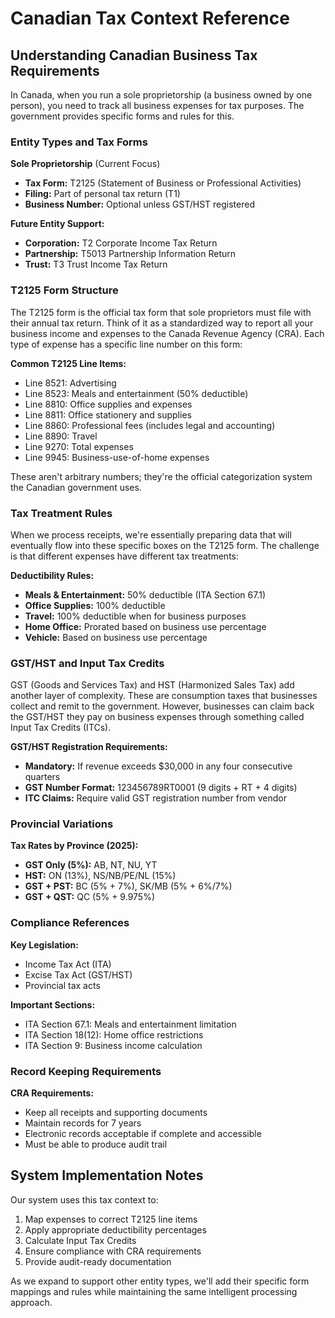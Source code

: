 # Canadian Tax Context Reference

## Understanding Canadian Business Tax Requirements

In Canada, when you run a sole proprietorship (a business owned by one person), you need to track all business expenses for tax purposes. The government provides specific forms and rules for this.

### Entity Types and Tax Forms

**Sole Proprietorship** (Current Focus)
- **Tax Form:** T2125 (Statement of Business or Professional Activities)
- **Filing:** Part of personal tax return (T1)
- **Business Number:** Optional unless GST/HST registered

**Future Entity Support:**
- **Corporation:** T2 Corporate Income Tax Return
- **Partnership:** T5013 Partnership Information Return
- **Trust:** T3 Trust Income Tax Return

### T2125 Form Structure

The T2125 form is the official tax form that sole proprietors must file with their annual tax return. Think of it as a standardized way to report all your business income and expenses to the Canada Revenue Agency (CRA). Each type of expense has a specific line number on this form:

**Common T2125 Line Items:**
- Line 8521: Advertising
- Line 8523: Meals and entertainment (50% deductible)
- Line 8810: Office supplies and expenses
- Line 8811: Office stationery and supplies
- Line 8860: Professional fees (includes legal and accounting)
- Line 8890: Travel
- Line 9270: Total expenses
- Line 9945: Business-use-of-home expenses

These aren't arbitrary numbers; they're the official categorization system the Canadian government uses.

### Tax Treatment Rules

When we process receipts, we're essentially preparing data that will eventually flow into these specific boxes on the T2125 form. The challenge is that different expenses have different tax treatments:

**Deductibility Rules:**
- **Meals & Entertainment:** 50% deductible (ITA Section 67.1)
- **Office Supplies:** 100% deductible
- **Travel:** 100% deductible when for business purposes
- **Home Office:** Prorated based on business use percentage
- **Vehicle:** Based on business use percentage

### GST/HST and Input Tax Credits

GST (Goods and Services Tax) and HST (Harmonized Sales Tax) add another layer of complexity. These are consumption taxes that businesses collect and remit to the government. However, businesses can claim back the GST/HST they pay on business expenses through something called Input Tax Credits (ITCs).

**GST/HST Registration Requirements:**
- **Mandatory:** If revenue exceeds $30,000 in any four consecutive quarters
- **GST Number Format:** 123456789RT0001 (9 digits + RT + 4 digits)
- **ITC Claims:** Require valid GST registration number from vendor

### Provincial Variations

**Tax Rates by Province (2025):**
- **GST Only (5%):** AB, NT, NU, YT
- **HST:** ON (13%), NS/NB/PE/NL (15%)
- **GST + PST:** BC (5% + 7%), SK/MB (5% + 6%/7%)
- **GST + QST:** QC (5% + 9.975%)

### Compliance References

**Key Legislation:**
- Income Tax Act (ITA)
- Excise Tax Act (GST/HST)
- Provincial tax acts

**Important Sections:**
- ITA Section 67.1: Meals and entertainment limitation
- ITA Section 18(12): Home office restrictions
- ITA Section 9: Business income calculation

### Record Keeping Requirements

**CRA Requirements:**
- Keep all receipts and supporting documents
- Maintain records for 7 years
- Electronic records acceptable if complete and accessible
- Must be able to produce audit trail

## System Implementation Notes

Our system uses this tax context to:
1. Map expenses to correct T2125 line items
2. Apply appropriate deductibility percentages
3. Calculate Input Tax Credits
4. Ensure compliance with CRA requirements
5. Provide audit-ready documentation

As we expand to support other entity types, we'll add their specific form mappings and rules while maintaining the same intelligent processing approach.
